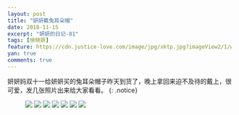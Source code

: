 ```yaml
---
layout: post
title: "妍妍戴兔耳朵帽"
date: 2018-11-15
excerpt: "妍妍的日记-81"
tags: [徐晓妍]
feature: https://cdn.justice-love.com/image/jpg/xktp.jpg?imageView2/1/w/1200/h/500
yan: true
comments: true
---
```

妍妍妈双十一给妍妍买的兔耳朵帽子昨天到货了，晚上拿回来迫不及待的戴上，很可爱，发几张照片出来给大家看看。
{: .notice}
<figure>
    <img src="{{ site.staticUrl }}/yanyan/image/tuerduomaozi0.jpg" />
    <img src="{{ site.staticUrl }}/yanyan/image/tuerduomaozi1.jpg" />
    <img src="{{ site.staticUrl }}/yanyan/image/tuerduomaozi2.jpg" />
    <img src="{{ site.staticUrl }}/yanyan/image/tuerduomaozi3.jpg" />
    <img src="{{ site.staticUrl }}/yanyan/image/tuerduomaozi4.jpg" />
    <img src="{{ site.staticUrl }}/yanyan/image/tuerduomaozi5.jpg" />
    <img src="{{ site.staticUrl }}/yanyan/image/tuerduomaozi6.jpg" />
</figure>
